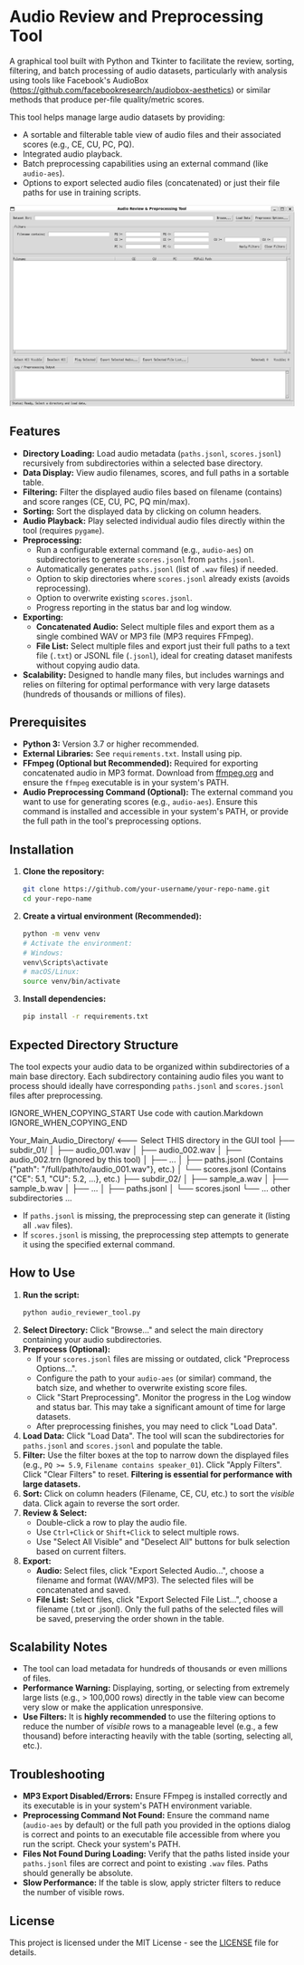       
# Audio Review and Preprocessing Tool

A graphical tool built with Python and Tkinter to facilitate the review, sorting, filtering, and batch processing of audio datasets, particularly with analysis using tools like Facebook's AudioBox (https://github.com/facebookresearch/audiobox-aesthetics) or similar methods that produce per-file quality/metric scores.

This tool helps manage large audio datasets by providing:
*   A sortable and filterable table view of audio files and their associated scores (e.g., CE, CU, PC, PQ).
*   Integrated audio playback.
*   Batch preprocessing capabilities using an external command (like `audio-aes`).
*   Options to export selected audio files (concatenated) or just their file paths for use in training scripts.

![Screenshot](screenshot.png)


## Features

*   **Directory Loading:** Load audio metadata (`paths.jsonl`, `scores.jsonl`) recursively from subdirectories within a selected base directory.
*   **Data Display:** View audio filenames, scores, and full paths in a sortable table.
*   **Filtering:** Filter the displayed audio files based on filename (contains) and score ranges (CE, CU, PC, PQ min/max).
*   **Sorting:** Sort the displayed data by clicking on column headers.
*   **Audio Playback:** Play selected individual audio files directly within the tool (requires `pygame`).
*   **Preprocessing:**
    *   Run a configurable external command (e.g., `audio-aes`) on subdirectories to generate `scores.jsonl` from `paths.jsonl`.
    *   Automatically generates `paths.jsonl` (list of `.wav` files) if needed.
    *   Option to skip directories where `scores.jsonl` already exists (avoids reprocessing).
    *   Option to overwrite existing `scores.jsonl`.
    *   Progress reporting in the status bar and log window.
*   **Exporting:**
    *   **Concatenated Audio:** Select multiple files and export them as a single combined WAV or MP3 file (MP3 requires FFmpeg).
    *   **File List:** Select multiple files and export just their full paths to a text file (`.txt`) or JSONL file (`.jsonl`), ideal for creating dataset manifests without copying audio data.
*   **Scalability:** Designed to handle many files, but includes warnings and relies on filtering for optimal performance with very large datasets (hundreds of thousands or millions of files).

## Prerequisites

*   **Python 3:** Version 3.7 or higher recommended.
*   **External Libraries:** See `requirements.txt`. Install using pip.
*   **FFmpeg (Optional but Recommended):** Required for exporting concatenated audio in MP3 format. Download from [ffmpeg.org](https://ffmpeg.org/download.html) and ensure the `ffmpeg` executable is in your system's PATH.
*   **Audio Preprocessing Command (Optional):** The external command you want to use for generating scores (e.g., `audio-aes`). Ensure this command is installed and accessible in your system's PATH, or provide the full path in the tool's preprocessing options.

## Installation

1.  **Clone the repository:**
    ```bash
    git clone https://github.com/your-username/your-repo-name.git
    cd your-repo-name
    ```
2.  **Create a virtual environment (Recommended):**
    ```bash
    python -m venv venv
    # Activate the environment:
    # Windows:
    venv\Scripts\activate
    # macOS/Linux:
    source venv/bin/activate
    ```
3.  **Install dependencies:**
    ```bash
    pip install -r requirements.txt
    ```

## Expected Directory Structure

The tool expects your audio data to be organized within subdirectories of a main base directory. Each subdirectory containing audio files you want to process should ideally have corresponding `paths.jsonl` and `scores.jsonl` files after preprocessing.

    

IGNORE_WHEN_COPYING_START
Use code with caution.Markdown
IGNORE_WHEN_COPYING_END

Your_Main_Audio_Directory/ <--- Select THIS directory in the GUI tool
├── subdir_01/
│ ├── audio_001.wav
│ ├── audio_002.wav
│ ├── audio_002.trn (Ignored by this tool)
│ ├── ...
│ ├── paths.jsonl (Contains {"path": "/full/path/to/audio_001.wav"}, etc.)
│ └── scores.jsonl (Contains {"CE": 5.1, "CU": 5.2, ...}, etc.)
├── subdir_02/
│ ├── sample_a.wav
│ ├── sample_b.wav
│ ├── ...
│ ├── paths.jsonl
│ └── scores.jsonl
└── ... other subdirectories ...

      
*   If `paths.jsonl` is missing, the preprocessing step can generate it (listing all `.wav` files).
*   If `scores.jsonl` is missing, the preprocessing step attempts to generate it using the specified external command.

## How to Use

1.  **Run the script:**
    ```bash
    python audio_reviewer_tool.py
    ```
2.  **Select Directory:** Click "Browse..." and select the main directory containing your audio subdirectories.
3.  **Preprocess (Optional):**
    *   If your `scores.jsonl` files are missing or outdated, click "Preprocess Options...".
    *   Configure the path to your `audio-aes` (or similar) command, the batch size, and whether to overwrite existing score files.
    *   Click "Start Preprocessing". Monitor the progress in the Log window and status bar. This may take a significant amount of time for large datasets.
    *   After preprocessing finishes, you may need to click "Load Data".
4.  **Load Data:** Click "Load Data". The tool will scan the subdirectories for `paths.jsonl` and `scores.jsonl` and populate the table.
5.  **Filter:** Use the filter boxes at the top to narrow down the displayed files (e.g., `PQ >= 5.9`, `Filename contains speaker_01`). Click "Apply Filters". Click "Clear Filters" to reset. **Filtering is essential for performance with large datasets.**
6.  **Sort:** Click on column headers (Filename, CE, CU, etc.) to sort the *visible* data. Click again to reverse the sort order.
7.  **Review & Select:**
    *   Double-click a row to play the audio file.
    *   Use `Ctrl+Click` or `Shift+Click` to select multiple rows.
    *   Use "Select All Visible" and "Deselect All" buttons for bulk selection based on current filters.
8.  **Export:**
    *   **Audio:** Select files, click "Export Selected Audio...", choose a filename and format (WAV/MP3). The selected files will be concatenated and saved.
    *   **File List:** Select files, click "Export Selected File List...", choose a filename (.txt or .jsonl). Only the full paths of the selected files will be saved, preserving the order shown in the table.

## Scalability Notes

*   The tool can load metadata for hundreds of thousands or even millions of files.
*   **Performance Warning:** Displaying, sorting, or selecting from extremely large lists (e.g., > 100,000 rows) directly in the table view can become very slow or make the application unresponsive.
*   **Use Filters:** It is **highly recommended** to use the filtering options to reduce the number of *visible* rows to a manageable level (e.g., a few thousand) before interacting heavily with the table (sorting, selecting all, etc.).

## Troubleshooting

*   **MP3 Export Disabled/Errors:** Ensure FFmpeg is installed correctly and its executable is in your system's PATH environment variable.
*   **Preprocessing Command Not Found:** Ensure the command name (`audio-aes` by default) or the full path you provided in the options dialog is correct and points to an executable file accessible from where you run the script. Check your system's PATH.
*   **Files Not Found During Loading:** Verify that the paths listed inside your `paths.jsonl` files are correct and point to existing `.wav` files. Paths should generally be absolute.
*   **Slow Performance:** If the table is slow, apply stricter filters to reduce the number of visible rows.

## License

This project is licensed under the MIT License - see the [LICENSE](LICENSE) file for details.

    
